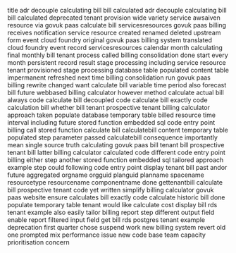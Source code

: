 title adr decouple calculating bill bill calculated adr decouple calculating bill bill calculated deprecated tenant provision wide variety service awsaiven resource via govuk paas calculate bill servicesresources govuk paas billing receives notification service resource created renamed deleted upstream form event cloud foundry original govuk paas billing system translated cloud foundry event record servicesresources calendar month calculating final monthly bill tenant process called billing consolidation done start every month persistent record result stage processing including service resource tenant provisioned stage processing database table populated content table impermanent refreshed next time billing consolidation run govuk paas billing rewrite changed want calculate bill variable time period also forecast bill future webbased billing calculator however method calculate actual bill always code calculate bill decoupled code calculate bill exactly code calculation bill whether bill tenant prospective tenant billing calculator approach taken populate database temporary table billed resource time interval including future stored function embedded sql code entry point billing call stored function calculate bill calculatebill content temporary table populated step parameter passed calculatebill consequence importantly mean single source truth calculating govuk paas bill tenant bill prospective tenant bill latter billing calculator calculated code different code entry point billing either step another stored function embedded sql tailored approach example step could following code entry point display tenant bill past andor future aggregated orgname orgguid planguid planname spacename resourcetype resourcename componentname done gettenantbill calculate bill prospective tenant code yet written simplify billing calculator govuk paas website ensure calculates bill exactly code calculate historic bill done populate temporary table tenant would like calculate cost display bill rds tenant example also easily tailor billing report step different output field enable report filtered input field get bill rds postgres tenant example deprecation first quarter chose suspend work new billing system revert old one prompted mix performance issue new code base team capacity prioritisation concern